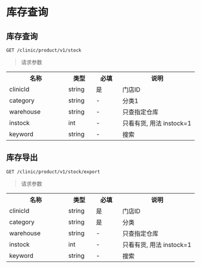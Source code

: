 # 库存查询

## 库存查询

```
GET /clinic/product/v1/stock
```

>请求参数
<table>
    <tr>
        <th style="width:150px;">名称</th>
        <th style="width:60px;">类型</th>
        <th style="width:60px;">必填</th>
        <th style="width:200px;">说明</th>
    </tr>
    <tr>
        <td>clinicId</td>
        <td>string</td>
        <td>是</td>
        <td>门店ID</td>
    </tr>
    <tr>
        <td>category</td>
        <td>string</td>
        <td>-</td>
        <td>分类1</td>
    </tr>
    <tr>
        <td>warehouse</td>
        <td>string</td>
        <td>-</td>
        <td>只查指定仓库</td>
    </tr>
    <tr>
        <td>instock</td>
        <td>int</td>
        <td>-</td>
        <td>只看有货, 用法 instock=1</td>
    </tr>
    <tr>
        <td>keyword</td>
        <td>string</td>
        <td>-</td>
        <td>搜索</td>
    </tr>
</table>

## 库存导出

```
GET /clinic/product/v1/stock/export
```

>请求参数
<table>
    <tr>
        <th style="width:150px;">名称</th>
        <th style="width:60px;">类型</th>
        <th style="width:60px;">必填</th>
        <th style="width:200px;">说明</th>
    </tr>
    <tr>
        <td>clinicId</td>
        <td>string</td>
        <td>是</td>
        <td>门店ID</td>
    </tr>
    <tr>
        <td>category</td>
        <td>string</td>
        <td>是</td>
        <td>分类</td>
    </tr>
    <tr>
        <td>warehouse</td>
        <td>string</td>
        <td>-</td>
        <td>只查指定仓库</td>
    </tr>
    <tr>
        <td>instock</td>
        <td>int</td>
        <td>-</td>
        <td>只看有货, 用法 instock=1</td>
    </tr>
    <tr>
        <td>keyword</td>
        <td>string</td>
        <td>-</td>
        <td>搜索</td>
    </tr>
</table>
